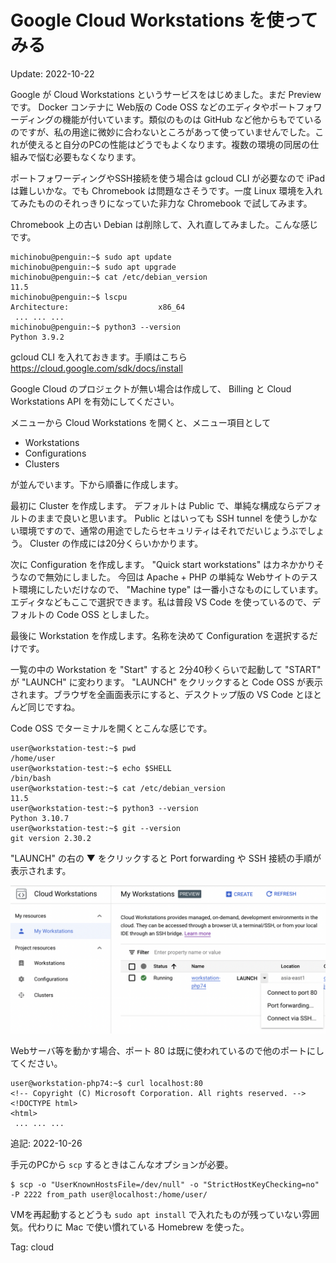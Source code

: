 Google Cloud Workstations を使ってみる
=====

Update: 2022-10-22

Google が Cloud Workstations というサービスをはじめました。まだ Preview です。 Docker コンテナに Web版の Code OSS などのエディタやポートフォワーディングの機能が付いています。類似のものは GitHub など他からもでているのですが、私の用途に微妙に合わないところがあって使っていませんでした。これが使えると自分のPCの性能はどうでもよくなります。複数の環境の同居の仕組みで悩む必要もなくなります。

ポートフォワーディングやSSH接続を使う場合は gcloud CLI が必要なので iPad は難しいかな。でも Chromebook は問題なさそうです。一度 Linux 環境を入れてみたもののそれっきりになっていた非力な Chromebook で試してみます。

Chromebook 上の古い Debian は削除して、入れ直してみました。こんな感じです。

```
michinobu@penguin:~$ sudo apt update
michinobu@penguin:~$ sudo apt upgrade
michinobu@penguin:~$ cat /etc/debian_version
11.5
michinobu@penguin:~$ lscpu
Architecture:                    x86_64
 ... ... ...
michinobu@penguin:~$ python3 --version
Python 3.9.2
```

gcloud CLI を入れておきます。手順はこちら <https://cloud.google.com/sdk/docs/install>

Google Cloud のプロジェクトが無い場合は作成して、
Billing と Cloud Workstations API を有効にしてください。

メニューから Cloud Workstations を開くと、メニュー項目として

- Workstations
- Configurations
- Clusters

が並んでいます。下から順番に作成します。

最初に Cluster を作成します。
デフォルトは Public で、単純な構成ならデフォルトのままで良いと思います。
Public とはいっても SSH tunnel を使うしかない環境ですので、通常の用途でしたらセキュリティはそれでだいじょうぶでしょう。
Cluster の作成には20分くらいかかります。

次に Configuration を作成します。
"Quick start workstations" はカネかかりそうなので無効にしました。
今回は Apache + PHP の単純な Webサイトのテスト環境にしたいだけなので、
"Machine type" は一番小さなものにしています。
エディタなどもここで選択できます。私は普段 VS Code を使っているので、デフォルトの Code OSS としました。

最後に Workstation を作成します。名称を決めて Configuration を選択するだけです。

一覧の中の Workstation を "Start" すると 2分40秒くらいで起動して
"START" が "LAUNCH" に変わります。
"LAUNCH" をクリックすると Code OSS が表示されます。ブラウザを全画面表示にすると、デスクトップ版の VS Code とほとんど同じですね。

Code OSS でターミナルを開くとこんな感じです。

```
user@workstation-test:~$ pwd
/home/user
user@workstation-test:~$ echo $SHELL
/bin/bash
user@workstation-test:~$ cat /etc/debian_version
11.5
user@workstation-test:~$ python3 --version
Python 3.10.7
user@workstation-test:~$ git --version
git version 2.30.2
```

"LAUNCH" の右の ▼ をクリックすると Port forwarding や SSH 接続の手順が表示されます。

![LAUNCH](googlecloudworkstations01.png)

Webサーバ等を動かす場合、ポート 80 は既に使われているので他のポートにしてください。

```
user@workstation-php74:~$ curl localhost:80
<!-- Copyright (C) Microsoft Corporation. All rights reserved. -->
<!DOCTYPE html>
<html>
 ... ... ...
```

追記: 2022-10-26

手元のPCから `scp` するときはこんなオプションが必要。

```
$ scp -o "UserKnownHostsFile=/dev/null" -o "StrictHostKeyChecking=no" -P 2222 from_path user@localhost:/home/user/
```

VMを再起動するとどうも `sudo apt install` で入れたものが残っていない雰囲気。代わりに Mac で使い慣れている Homebrew を使った。

Tag: cloud
